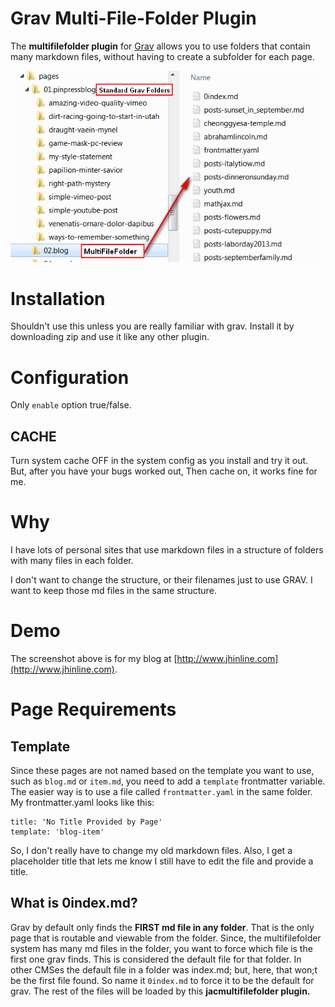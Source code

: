 ﻿# Grav Multi-File-Folder Plugin

The **multifilefolder plugin** for [Grav](http://github.com/getgrav/grav) allows you to use folders that contain many markdown files, without having to create a subfolder for each page.

![](assets/screenshot.png)

# Installation

Shouldn't use this unless you are really familiar with grav.  Install it by downloading zip and use it like any other plugin.

# Configuration

Only `enable` option true/false.

## CACHE
Turn system cache OFF in the system config as you install and try it out. But, after you have your bugs worked out, Then cache on, it works fine for me.

# Why

I have lots of personal sites that use markdown files in a structure of folders with many files in each folder.

I don't want to change the structure, or their filenames just to use GRAV. I want to keep those md files in the same structure.

# Demo

The screenshot above is for my blog at [http://www.jhinline.com](http://www.jhinline.com).

# Page Requirements

## Template
Since these pages are not named based on the template you want to use, such as `blog.md` or `item.md`, you need to add a `template` frontmatter variable. The easier way is to use a file called `frontmatter.yaml` in the same folder. My frontmatter.yaml looks like this:

~~~~
title: 'No Title Provided by Page'
template: 'blog-item'
~~~~

So, I don't really have to change my old markdown files.  Also, I get a placeholder title that lets me know I still have to edit the file and provide a title.

## What is 0index.md?

Grav by default only finds the **FIRST md file in any folder**. That is the only page that is routable and viewable from the folder.  Since, the multifilefolder system has many md files in the folder, you want to force which file is the first one grav finds. This is considered the default file for that folder.  In other CMSes  the default file in a folder was index.md; but, here, that won;t be the first file found.  So name it `0index.md` to force it to be the default for grav.   The rest of the files will be loaded by this **jacmultifilefolder plugin.**